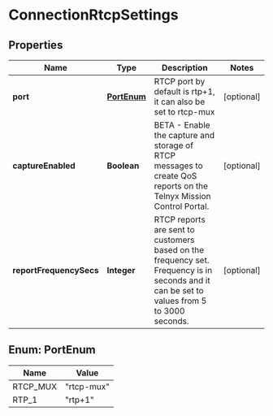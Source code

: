 

# ConnectionRtcpSettings


## Properties

| Name | Type | Description | Notes |
|------------ | ------------- | ------------- | -------------|
|**port** | [**PortEnum**](#PortEnum) | RTCP port by default is rtp+1, it can also be set to rtcp-mux |  [optional] |
|**captureEnabled** | **Boolean** | BETA - Enable the capture and storage of RTCP messages to create QoS reports on the Telnyx Mission Control Portal. |  [optional] |
|**reportFrequencySecs** | **Integer** | RTCP reports are sent to customers based on the frequency set. Frequency is in seconds and it can be set to values from 5 to 3000 seconds. |  [optional] |



## Enum: PortEnum

| Name | Value |
|---- | -----|
| RTCP_MUX | &quot;rtcp-mux&quot; |
| RTP_1 | &quot;rtp+1&quot; |



